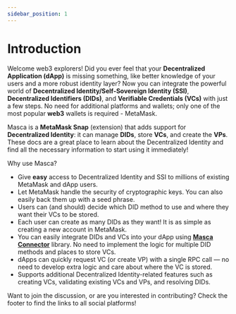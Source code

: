 ```yaml
---
sidebar_position: 1
---
```


# Introduction

Welcome web3 explorers! Did you ever feel that your **Decentralized Application (dApp)** is missing something, like better knowledge of your users and a more robust identity layer? Now you can integrate the powerful world of **Decentralized Identity/Self-Sovereign Identity (SSI)**, **Decentralized Identifiers (DIDs)**, and **Verifiable Credentials (VCs)** with just a few steps. No need for additional platforms and wallets; only one of the most popular **web3** wallets is required - MetaMask.

Masca is a **MetaMask Snap** (extension) that adds support for **Decentralized Identity**: it can manage **DIDs**, store **VCs**, and create the **VPs**. These docs are a great place to learn about the Decentralized Identity and find all the necessary information to start using it immediately!

Why use Masca?

- Give **easy** access to Decentralized Identity and SSI to millions of existing MetaMask and dApp users.
- Let MetaMask handle the security of cryptographic keys. You can also easily back them up with a seed phrase.
- Users can (and should) decide which DID method to use and where they want their VCs to be stored.
- Each user can create as many DIDs as they want! It is as simple as creating a new account in MetaMask.
- You can easily integrate DIDs and VCs into your dApp using **[Masca Connector](/docs/libraries/masca-connector)** library. No need to implement the logic for multiple DID methods and places to store VCs.
- dApps can quickly request VC (or create VP) with a single RPC call — no need to develop extra logic and care about where the VC is stored.
- Supports additional Decentralized Identity-related features such as creating VCs, validating existing VCs and VPs, and resolving DIDs.

Want to join the discussion, or are you interested in contributing? Check the footer to find the links to all social platforms!
